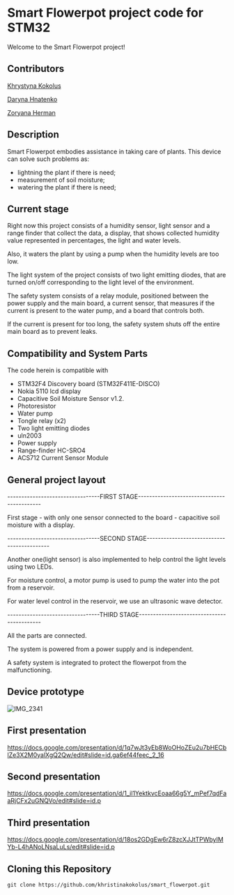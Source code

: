 # Smart Flowerpot project code for STM32

Welcome to the Smart Flowerpot project!

## Contributors
[Khrystyna Kokolus](https://github.com/khristinakokolus)

[Daryna Hnatenko](https://github.com/monberin)

[Zoryana Herman](https://github.com/zoriankaH)

## Description
Smart Flowerpot embodies assistance in taking care of plants. This device can solve such problems as:

* lightning the plant if there is need;
* measurement of soil moisture;
* watering the plant if there is need;

## Current stage
Right now this project consists of a humidity sensor, light sensor and a range finder that collect the data, a display,
that shows collected humidity value represented in percentages, the light and water levels. 

Also, it waters the plant by using a pump when the humidity levels are too low. 

The light system of the project consists of two light emitting diodes, that are turned on/off corresponding to the light level of the environment.

The safety system consists of a relay module, positioned between the power supply and the main board, a current sensor, that measures if the current is present to the water pump, and a board that controls both. 

If the current is present for too long, the safety system shuts off the entire main board as to prevent leaks. 

## Compatibility and System Parts
The code herein is compatible with 
* STM32F4 Discovery board (STM32F411E-DISCO)
* Nokia 5110 lcd display
* Capacitive Soil Moisture Sensor v1.2.
* Photoresistor
* Water pump
* Tongle relay (x2)
* Two light emitting diodes
* uln2003
* Power supply
* Range-finder HC-SRO4
* ACS712 Current Sensor Module


## General project layout

---------------------------------FIRST STAGE-------------------------------------------

First stage - with only one sensor connected to the board - capacitive soil moisture with a display. 

---------------------------------SECOND STAGE-------------------------------------------

Another one(light sensor) is also implemented to help control the light levels using two LEDs.

For moisture control, a motor pump is used to pump the water into the pot from a reservoir.

For water level control in the reservoir, we use an ultrasonic wave detector.

---------------------------------THIRD STAGE-------------------------------------------

All the parts are connected.

The system is powered from a power supply and is independent.

A safety system is integrated to protect the flowerpot from the malfunctioning.

## Device prototype
![IMG_2341](https://user-images.githubusercontent.com/60686300/104829194-02227880-587a-11eb-89fb-b7c85c87b34f.JPG)

## First presentation

https://docs.google.com/presentation/d/1q7wJt3yEb8WoOHoZEu2u7bHECblZe3X2M0yalXgQ2Qw/edit#slide=id.ga6ef44feec_2_16

## Second presentation

https://docs.google.com/presentation/d/1_il1YektkvcEoaa66g5Y_mPef7qdFaaRjCFx2uGNQVo/edit#slide=id.p

## Third presentation

https://docs.google.com/presentation/d/18os2GDgEw6rZ8zcXJJtTPWbyIMYb-L4hANoLNsaLuLs/edit#slide=id.p

## Cloning this Repository

```
git clone https://github.com/khristinakokolus/smart_flowerpot.git
```

